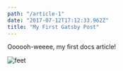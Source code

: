 ```yaml
---
path: "/article-1"
date: "2017-07-12T17:12:33.962Z"
title: "My First Gatsby Post"
---
```


Oooooh-weeee, my first docs article!

![feet](https://images.unsplash.com/photo-1505784045224-1247b2b29cf3?dpr=1&auto=compress,format&fit=crop&w=1350&h=&q=80&cs=tinysrgb&crop=)